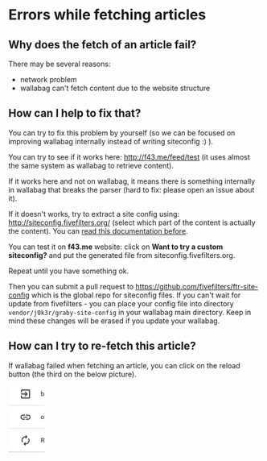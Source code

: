 # Errors while fetching articles

## Why does the fetch of an article fail?

There may be several reasons:

-   network problem
-   wallabag can't fetch content due to the website structure

## How can I help to fix that?

You can try to fix this problem by yourself (so we can be focused on
improving wallabag internally instead of writing siteconfig :) ).

You can try to see if it works here:
[<http://f43.me/feed/test>](http://f43.me/feed/test) (it uses almost the
same system as wallabag to retrieve content).

If it works here and not on wallabag, it means there is something
internally in wallabag that breaks the parser (hard to fix: please open
an issue about it).

If it doesn't works, try to extract a site config using:
[<http://siteconfig.fivefilters.org/>](http://siteconfig.fivefilters.org/)
(select which part of the content is actually the content). You can
[read this documentation
before](http://help.fivefilters.org/customer/en/portal/articles/223153-site-patterns).

You can test it on **f43.me** website: click on **Want to try a custom
siteconfig?** and put the generated file from
siteconfig.fivefilters.org.

Repeat until you have something ok.

Then you can submit a pull request to
[<https://github.com/fivefilters/ftr-site-config>](https://github.com/fivefilters/ftr-site-config)
which is the global repo for siteconfig files.
If you can't wait for update from fivefilters - you can place your config file into directory 
`vendor/j0k3r/graby-site-config` in your wallabag main directory.
Keep in mind these changes will be erased if you update your wallabag.

## How can I try to re-fetch this article?

If wallabag failed when fetching an article, you can click on the reload
button (the third on the below picture).

![Refetch content](../../img/user/refetch.png)

